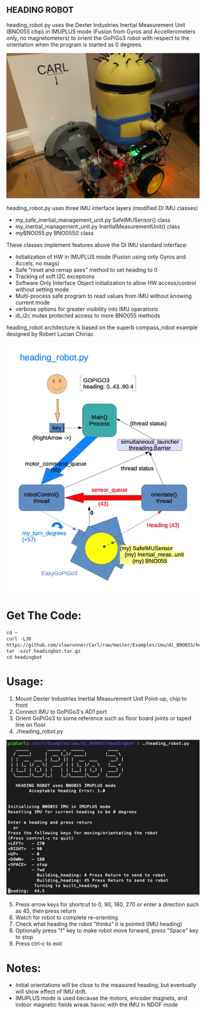 ## **HEADING ROBOT**

heading_robot.py uses the Dexter Industries Inertial Measurement Unit (BNO055 chip) 
in IMUPLUS mode (Fusion from Gyros and Accellerometers only, no magnetometers) to 
orient the GoPiGo3 robot with respect to the orientation when the program is started as 0 degrees.

![Picture](Carl_IMU_Quarter_View.jpg)

heading_robot.py uses three IMU interface layers (modified DI IMU classes)
 - my_safe_inertial_management_unit.py  SafeIMUSensor() class
 - my_inertial_management_unit.py       InertialMeasurementUnit() class
 - myBNO055.py                          BNO055() class

These classes implement features above the DI IMU standard interface:
- Initialization of HW in IMUPLUS mode (Fusion using only Gyros and Accels, no mags)
- Safe “reset and remap axes” method to set heading to 0
- Tracking of soft I2C exceptions
- Software Only Interface Object initialization to allow HW access/control without setting mode
- Multi-process safe program to read values from IMU without knowing current mode
- verbose options for greater visibility into IMU operations
- di_i2c mutex protected access to more BNO055 methods

heading_robot architecture is based on the superb compass_robot example designed by Robert Lucian Chiriac

![Picture](heading_robot.jpg)


# Get The Code:

```
cd ~ 
curl -LJO https://github.com/slowrunner/Carl/raw/master/Examples/imu/di_BNO055/headingbot/headingbot.tar.gz 
tar -xzvf headingbot.tar.gz
cd headingbot
```

# Usage:

1) Mount Dexter Industries Inertial Measurement Unit Point-up, chip to front
2) Connect IMU to GoPiGo3's AD1 port
3) Orient GoPiGo3 to some reference such as floor board joints or taped line on floor
4) ./heading_robot.py

![Picture](heading_bot_display.png)

5) Press arrow keys for shortcut to 0, 90, 180, 270
   or enter a direction such as 45, then press return
6) Watch for robot to complete re-orienting
7) Check what heading the robot "thinks" it is pointed (IMU heading)
8) Optionally press "f" key to make robot move forward, press "Space" key to stop
9) Press ctrl-c to exit

# Notes:
- Initial orientations will be close to the measured heading, 
  but eventually will show effect of IMU drift.
- IMUPLUS mode is used because the motors, encoder magnets, and indoor magnetic fields
  wreak havoc with the IMU in NDOF mode
